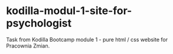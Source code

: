 # kodilla-modul-1-site-for-psychologist
Task from Kodilla Bootcamp module 1 - pure html / css website for Pracownia Zmian.
